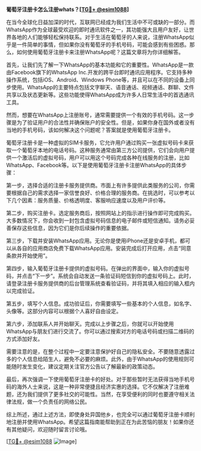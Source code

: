 **葡萄牙注册卡怎么注册whats？[[TG💪+ @esim1088](https://t.me/s/esim1088)]**

在当今全球化日益加深的时代，互联网已经成为我们生活中不可或缺的一部分。而WhatsApp作为全球最受欢迎的即时通讯软件之一，其功能强大且用户友好，让世界各地的人们能够轻松保持联系。对于生活在葡萄牙的人来说，注册WhatsApp似乎是一件简单的事情，但如果你没有葡萄牙的手机号码，可能会感到有些困惑。那么，如何使用葡萄牙注册卡来注册WhatsApp呢？这篇文章将为你详细解答。

首先，让我们先了解一下WhatsApp的基本功能和它的重要性。WhatsApp是一款由Facebook旗下的WhatsApp Inc.开发的跨平台即时通讯应用程序。它支持多种操作系统，包括iOS、Android、Windows Phone等，并且可以在不同的设备上同步使用。WhatsApp的主要特点包括文字聊天、语音通话、视频通话、群聊、文件共享以及状态更新等。这些功能使得WhatsApp成为许多人日常生活中的首选通讯工具。

然而，想要在WhatsApp上注册账号，通常需要提供一个有效的手机号码。这一步骤是为了验证用户的合法性并确保账户的安全性。但是，如果你身在国外或者没有当地的手机号码，该如何解决这个问题呢？答案就是使用葡萄牙注册卡。

葡萄牙注册卡是一种虚拟的SIM卡服务，它允许用户通过购买一张虚拟号码卡来获取一个葡萄牙本地的电话号码。这种服务通常由第三方公司提供，它们会向用户提供一个激活后的虚拟号码，用户可以用这个号码完成各种在线服务的注册，比如WhatsApp、Facebook等。以下是使用葡萄牙注册卡注册WhatsApp的具体步骤：

第一步，选择合适的注册卡服务提供商。市面上有许多提供此类服务的公司，你需要根据自己的需求选择一家信誉良好、价格合理的服务商。在挑选时，可以参考以下几个因素：服务质量、价格透明度、客服响应速度以及用户评价等。

第二步，购买注册卡。选定服务商后，按照网站上的指示进行操作即可完成购买。大多数情况下，你会收到一封包含虚拟号码信息的电子邮件或短信通知。请务必妥善保存这些信息，因为它们是你后续操作的重要依据。

第三步，下载并安装WhatsApp应用。无论你是使用iPhone还是安卓手机，都可以从各自的应用商店免费下载WhatsApp应用。安装完成后打开应用，点击“同意条款并开始使用”。

第四步，输入葡萄牙注册卡提供的虚拟号码。在弹出的界面中，输入你的虚拟号码，并点击“下一步”。系统会自动发送一条验证码短信到你的虚拟号码上。此时，请登录注册卡服务提供商的后台管理系统查看验证码，并将其填入相应的输入框内以完成验证。

第五步，填写个人信息。成功验证后，你需要填写一些基本的个人信息，如名字、头像等。这部分内容可以根据个人喜好自由设定。

第六步，添加联系人并开始聊天。完成以上步骤之后，你就可以开始使用WhatsApp与朋友们进行交流了。你可以通过搜索对方的电话号码或扫描二维码的方式添加好友。

需要注意的是，在整个过程中一定要注意保护好自己的隐私安全。不要随意透露过多的个人信息给陌生人，避免不必要的麻烦。此外，由于WhatsApp的使用规则可能随时发生变化，建议定期关注官方公告以了解最新的政策动态。

最后，再次强调一下使用葡萄牙注册卡的好处。对于那些暂时无法获得当地手机号码的海外人士来说，这是一种非常便捷且经济实惠的选择。它不仅解决了注册难题，还为我们提供了更多社交的可能性。当然，在享受便利的同时也要遵守相关法律法规，做一个负责任的网络公民。

综上所述，通过上述方法，即使身处异国他乡，也完全可以通过葡萄牙注册卡顺利地注册并使用WhatsApp。希望这篇指南能帮助到正在为此苦恼的朋友！如果你还有其他疑问，欢迎随时留言讨论哦。

[[TG💪+ @esim1088](https://t.me/s/esim1088) ![Image](https://i.postimg.cc/4NQfJmqS/Snipaste-2025-05-13-00-14-12.png)]